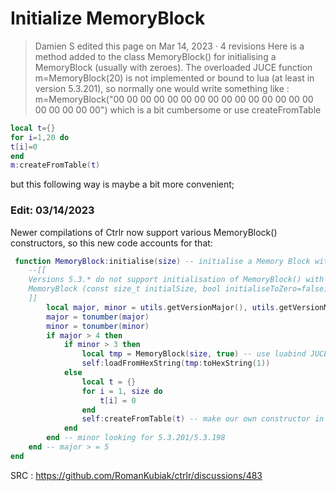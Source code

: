 # Initialize MemoryBlock
>Damien S edited this page on Mar 14, 2023 · 4 revisions
Here is a method added to the class MemoryBlock() for initialising a MemoryBlock (usually with zeroes). The overloaded JUCE function m=MemoryBlock(20) is not implemented or bound to lua (at least in version 5.3.201), so normally one would write something like : m=MemoryBlock("00 00 00 00 00 00 00 00 00 00 00 00 00 00 00 00 00 00 00 00") which is a bit cumbersome or use createFromTable
```lua
local t={}
for i=1,20 do
t[i]=0
end
m:createFromTable(t)
```
but this following way is maybe a bit more convenient;

### Edit: 03/14/2023

Newer compilations of Ctrlr now support various MemoryBlock() constructors, so this new code accounts for that:
```lua
 function MemoryBlock:initialise(size) -- initialise a Memory Block with data if necessary
    --[[ 
    Versions 5.3.* do not support initialisation of MemoryBlock() with JUCE constructor:
    MemoryBlock (const size_t initialSize, bool initialiseToZero=false)
    ]]
        local major, minor = utils.getVersionMajor(), utils.getVersionMinor()
        major = tonumber(major)
        minor = tonumber(minor)
        if major > 4 then
            if minor > 3 then
                local tmp = MemoryBlock(size, true) -- use luabind JUCE constructor
                self:loadFromHexString(tmp:toHexString(1))
            else
                local t = {}
                for i = 1, size do
                    t[i] = 0
                end
                self:createFromTable(t) -- make our own constructor in lua
            end
        end -- minor looking for 5.3.201/5.3.198
    end -- major > = 5
end
```
SRC : https://github.com/RomanKubiak/ctrlr/discussions/483


